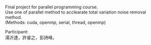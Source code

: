 Final project for parallel programming course.<br>
Use one of parallel method to acclearate total variation noise removal method.<br>
(Methods: cuda, openmp, serial, thread, openmp)

Participant:<br>
湯沂達，許睿之，彭詩峰。

